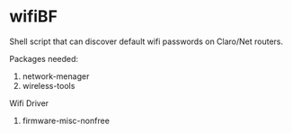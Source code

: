 # wifiBF
Shell script that can discover default wifi passwords on Claro/Net routers.

Packages needed:
1. network-menager 
2. wireless-tools

Wifi Driver
1. firmware-misc-nonfree
